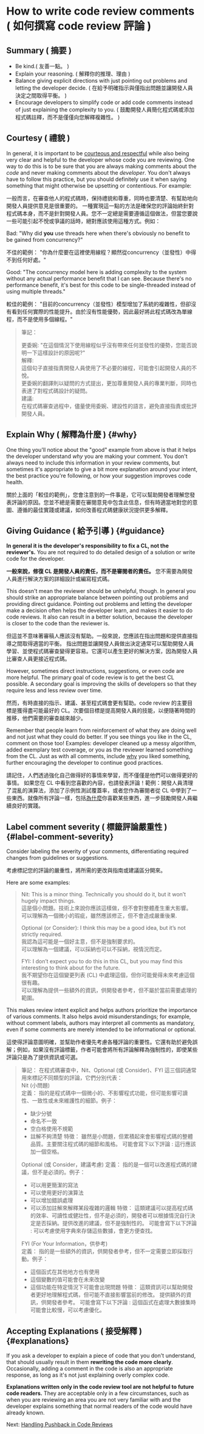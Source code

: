 # How to write code review comments ( 如何撰寫 code review 評論 )



## Summary ( 摘要  )

-   Be kind.( 友善一點。 )
-   Explain your reasoning. ( 解釋你的推理、理由 )
-   Balance giving explicit directions with just pointing out problems and
    letting the developer decide. ( 在給予明確指示與僅指出問題並讓開發人員決定之間取得平衡。 )
-   Encourage developers to simplify code or add code comments instead of just
    explaining the complexity to you. ( 鼓勵開發人員簡化程式碼或添加程式碼註釋，而不是僅僅向您解釋複雜性。 )

## Courtesy ( 禮貌 )

In general, it is important to be
[courteous and respectful](https://chromium.googlesource.com/chromium/src/+/master/docs/cr_respect.md)
while also being very clear and helpful to the developer whose code you are
reviewing. One way to do this is to be sure that you are always making comments
about the *code* and never making comments about the *developer*. You don't
always have to follow this practice, but you should definitely use it when
saying something that might otherwise be upsetting or contentious. For example:

一般而言，在審查他人的程式碼時，保持禮貌和尊重，同時也要清楚、有幫助地向開發人員提供意見是很重要的。 一種實現這一點的方法是確保您的評論始終針對程式碼本身，而不是針對開發人員。您不一定總是需要遵循這個做法，但當您要說一些可能引起不悅或爭議的話時，絕對應該使用這種方式。例如：


Bad: "Why did **you** use threads here when there's obviously no benefit to be
gained from concurrency?"

不佳的範例： "你為什麼要在這裡使用線程？顯然從concurrency（並發性）中得不到任何好處。"

Good: "The concurrency model here is adding complexity to the system without any
actual performance benefit that I can see. Because there's no performance
benefit, it's best for this code to be single-threaded instead of using multiple
threads."

較佳的範例： "目前的concurrency（並發性）模型增加了系統的複雜性，但卻沒有看到任何實際的性能提升。由於沒有性能優勢，因此最好將此程式碼改為單線程，而不是使用多個線程。"

> 筆記：
>
> 更委婉: "在這個情況下使用線程似乎沒有帶來任何並發性的優勢，您能否說明一下這樣設計的原因呢?"  
> 解釋:  
> 這個句子直接指責開發人員使用了不必要的線程，可能會引起開發人員的不悅。  
> 更委婉的翻譯則以疑問的方式提出，更加尊重開發人員的專業判斷，同時也表達了對程式碼設計的疑問。  
> 建議:  
> 在程式碼審查過程中，儘量使用委婉、建設性的語言，避免直接指責或批評開發人員。   
 

## Explain Why ( 解釋為什麼 ) {#why}

One thing you'll notice about the "good" example from above is that it helps the
developer understand *why* you are making your comment. You don't always need to
include this information in your review comments, but sometimes it's appropriate
to give a bit more explanation around your intent, the best practice you're
following, or how your suggestion improves code health.

關於上面的「較佳的範例」，您會注意到的一件事是，它可以幫助開發者理解您發表評論的原因。您並不總是需要在審閱意見中包含此信息，但有時適當地對您的意圖、遵循的最佳實踐或建議，如何改善程式碼健康狀況提供更多解釋。 

## Giving Guidance ( 給予引導 ) {#guidance}

**In general it is the developer's responsibility to fix a CL, not the
reviewer's.** You are not required to do detailed design of a solution or write
code for the developer.

**一般來說，修復 CL 是開發人員的責任，而不是審閱者的責任。**  您不需要為開發人員進行解決方案的詳細設計或編寫程式碼。

This doesn't mean the reviewer should be unhelpful, though. In general you
should strike an appropriate balance between pointing out problems and providing
direct guidance. Pointing out problems and letting the developer make a decision
often helps the developer learn, and makes it easier to do code reviews. It also
can result in a better solution, because the developer is closer to the code
than the reviewer is.

但這並不意味著審稿人應該沒有幫助。一般來說，您應該在指出問題和提供直接指導之間取得適當的平衡。
指出問題並讓開發人員做出決定通常可以幫助開發人員學習、並使程式碼審查變得更容易。它還可以產生更好的解決方案，因為開發人員比審查人員更接近程式碼。 

However, sometimes direct instructions, suggestions, or even code are more
helpful. The primary goal of code review is to get the best CL possible. A
secondary goal is improving the skills of developers so that they require less
and less review over time.
 
然而，有時直接的指示、建議、甚至程式碼會更有幫助。code review 的主要目標是獲得盡可能最好的 CL。次要個目標是提高開發人員的技能，以便隨著時間的推移，他們需要的審查越來越少。

Remember that people learn from reinforcement of what they are doing well and
not just what they could do better. If you see things you like in the CL,
comment on those too! Examples: developer cleaned up a messy algorithm, added
exemplary test coverage, or you as the reviewer learned something from the CL.
Just as with all comments, include [why](#why) you liked something, further
encouraging the developer to continue good practices.
 
請記住，人們透過強化自己做得好的事情來學習，而不僅僅是他們可以做得更好的事情。 如果您在 CL 中看到您喜歡的內容，也請發表評論！範例：開發人員清理了混亂的演算法，添加了示例性測試覆蓋率，或者您作為審閱者從 CL 中學到了一些東西。就像所有評論一樣，包括[為什麼](#為什麼)你喜歡某些東西，進一步鼓勵開發人員繼續良好的實踐。

## Label comment severity ( 標籤評論嚴重性 ) {#label-comment-severity}

Consider labeling the severity of your comments, differentiating required
changes from guidelines or suggestions.
 
考慮標記您的評論的嚴重性，將所需的更改與指南或建議區分開來。

Here are some examples:

> Nit: This is a minor thing. Technically you should do it, but it won’t hugely
> impact things.  
>這是個小問題。技術上來說你應該這樣做，但不會對整體產生重大影響。  
>可以理解為一個微小的瑕疵，雖然應該修正，但不會造成嚴重後果.  
> 
> Optional (or Consider): I think this may be a good idea, but it’s not strictly
> required.  
> 我認為這可能是一個好主意，但不是強制要求的。  
> 可以理解為一個建議，可以採納也可以不採納，視情況而定。  
>
> FYI: I don’t expect you to do this in this CL, but you may find this
> interesting to think about for the future.  
> 我不期望你在這個變更列表 (CL) 中處理這個，但你可能覺得未來考慮這個很有趣。  
> 可以理解為提供一些額外的資訊，供開發者參考，但不屬於當前需要處理的範圍。  
> 



This makes review intent explicit and helps authors prioritize the importance of
various comments. It also helps avoid misunderstandings; for example, without
comment labels, authors may interpret all comments as mandatory, even if some
comments are merely intended to be informational or optional.
 
這使得評論意圖明確，並幫助作者優先考慮各種評論的重要性。它還有助於避免誤解；例如，如果沒有評論標籤，作者可能會將所有評論解釋為強制性的，即使某些評論只是為了提供資訊或可選。  


>筆記：
> 在程式碼審查中，Nit、Optional (或 Consider)、FYI 這三個詞通常用來標記不同類型的評論，它們分別代表：  
> Nit (小問題)  
> 定義： 指的是程式碼中一個微小的、不影響程式功能，但可能影響可讀性、一致性或未來維護性的細節。例子：
>  * 缺少分號  
>  * 命名不一致
>  * 空白格使用不規範
>  * 註解不夠清楚
>  特徵： 雖然是小問題，但累積起來會影響程式碼的整體品質。主要關注程式碼的細節和風格。
>  可能會寫下以下評論 : 這行應該加一個空格。  
>  
>  Optional (或 Consider，建議考慮)
> 定義： 指的是一個可以改進程式碼的建議，但不是必須的。例子：
> * 可以用更簡潔的寫法  
> * 可以使用更好的演算法
> * 可以增加錯誤處理
> * 可以添加註解來解釋某段複雜的邏輯
> 特徵： 這類建議可以提高程式碼的效率、可讀性或健壯性，但不是必須的，開發者可以根據情況自行決定是否採納。提供改進的建議，但不是強制性的。
> 可能會寫下以下評論 : 可以考慮使用字典來存儲這些數據，會更方便查找。    
>
> FYI (For Your Information，供參考)  
> 定義： 指的是一些額外的資訊，供開發者參考，但不一定需要立即採取行動。例子：
> * 這個函式在其他地方也有使用
> * 這個變數的值可能會在未來改變
> * 這個功能在特定情況下可能會出現問題
>  特徵： 這類資訊可以幫助開發者更好地理解程式碼，但可能不直接影響當前的修改。 提供額外的資訊，供開發者參考。
>  可能會寫下以下評論 : 這個函式在處理大數據集時可能會比較慢，可以考慮優化。  


## Accepting Explanations ( 接受解釋 ) {#explanations}

If you ask a developer to explain a piece of code that you don't understand,
that should usually result in them **rewriting the code more clearly**.
Occasionally, adding a comment in the code is also an appropriate response, as
long as it's not just explaining overly complex code.

**Explanations written only in the code review tool are not helpful to future
code readers.** They are acceptable only in a few circumstances, such as when
you are reviewing an area you are not very familiar with and the developer
explains something that normal readers of the code would have already known.

Next: [Handling Pushback in Code Reviews](pushback.md)
